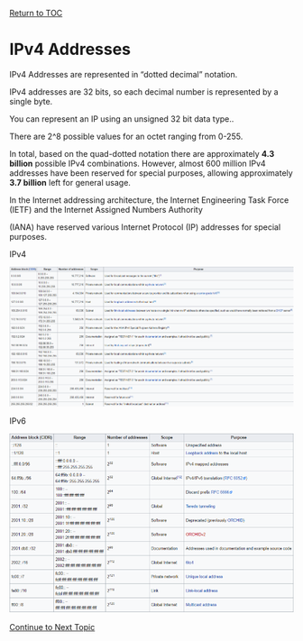 <a href="https://github.com/CyberTrainingUSAF/08-Network-Programming/blob/master/00-Table-of-Contents.md" rel="Return to TOC"> Return to TOC </a>

# IPv4 Addresses

IPv4 Addresses are represented in “dotted decimal” notation.

IPv4 addresses are 32 bits, so each decimal number is represented by a single byte.

You can represent an IP using an unsigned 32 bit data type..

There are 2^8 possible values for an octet ranging from 0-255.

In total, based on the quad-dotted notation there are approximately **4.3 billion** possible IPv4 combinations. However, almost 600 million IPv4 addresses have been reserved for special purposes, allowing approximately **3.7 billion** left for general usage.

In the Internet addressing architecture, the Internet Engineering Task Force \(IETF\) and the Internet Assigned Numbers Authority

\(IANA\) have reserved various Internet Protocol \(IP\) addresses for special purposes.

IPv4

![](../.gitbook/assets/ipv4.PNG)

IPv6

![](../.gitbook/assets/ipv6.PNG)

<a href="https://github.com/CyberTrainingUSAF/08-Network-Programming/blob/master/00-Table-of-Contents.md" > Continue to Next Topic </a>
